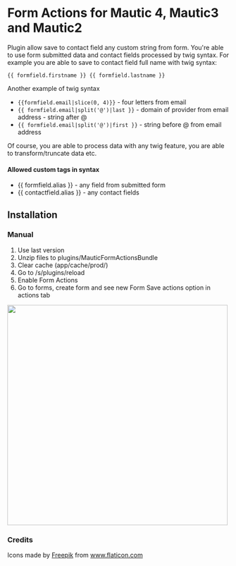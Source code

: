 # Form Actions for Mautic 4, Mautic3 and Mautic2


Plugin allow save to contact field any custom string from form. You're able to use form submitted data and contact fields processed by twig syntax. For example you are able to save to contact field full name with twig syntax:

`{{ formfield.firstname }} {{ formfield.lastname }}`

Another example of twig syntax

- `{{formfield.email|slice(0, 4)}}` - four letters from email
- `{{ formfield.email|split('@')|last }}` - domain of provider from email address - string after @
- `{{ formfield.email|split('@')|first }}` - string before @ from email address

Of course, you are able to process data with any twig feature, you are able to transform/truncate data etc.

#### Allowed custom tags in syntax

- {{ formfield.alias }}  - any field from submitted form
- {{ contactfield.alias }} - any contact fields

## Installation

### Manual

1. Use last version
2. Unzip files to plugins/MauticFormActionsBundle
3. Clear cache (app/cache/prod/)
4. Go to /s/plugins/reload
5. Enable Form Actions
6. Go to forms, create form and see new Form Save actions option in actions tab

<img src="https://user-images.githubusercontent.com/462477/94358620-b0739980-00a2-11eb-9bf1-07af4518967a.png" width="500">

### Credits

<div>Icons made by <a href="https://www.flaticon.com/authors/freepik" title="Freepik">Freepik</a> from <a href="https://www.flaticon.com/" title="Flaticon">www.flaticon.com</a></div>
